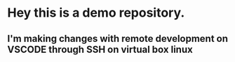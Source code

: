 # Hey this is a demo repository.

## I'm making changes with remote development on VSCODE through SSH on virtual box linux